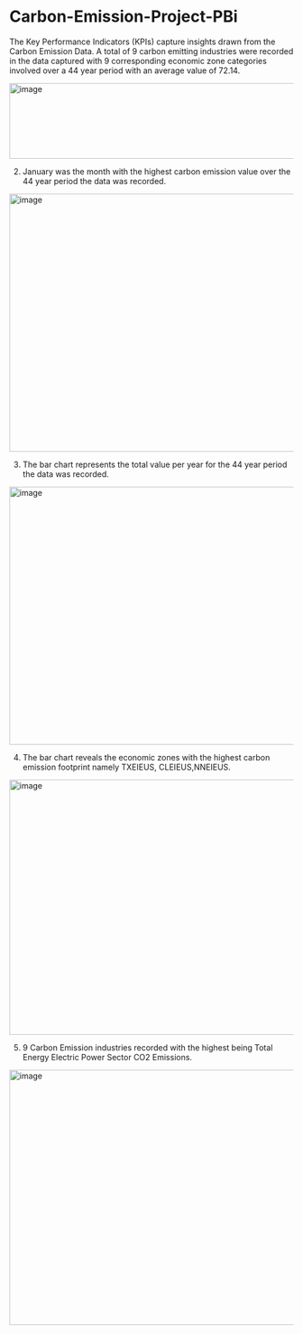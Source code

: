 # Carbon-Emission-Project-PBi
The Key Performance Indicators (KPIs) capture insights drawn from the Carbon Emission Data. A total of 9 carbon emitting industries were recorded in the data captured with 9 corresponding  economic zone categories involved  over a 44 year period with an average value of 72.14.




<img width="1014" height="134" alt="image" src="https://github.com/user-attachments/assets/4ed6ed50-7e17-4d30-9534-0b60f9a472d6" />





2. January was the month with the highest carbon emission value over the 44 year period the data was recorded.





<img width="644" height="457" alt="image" src="https://github.com/user-attachments/assets/c893a8ce-9abd-4789-8ec4-66177a519d89" />






3.  The bar chart represents the total value per year for the 44 year period the data was recorded.






<img width="836" height="457" alt="image" src="https://github.com/user-attachments/assets/21dee90d-cee5-42c2-b8ed-93ec8c4e7592" />





4.  The bar chart reveals the economic zones with the highest carbon emission footprint namely TXEIEUS, CLEIEUS,NNEIEUS.


<img width="644" height="452" alt="image" src="https://github.com/user-attachments/assets/26a0c1d1-9ebc-469a-8520-813fe70f4485" />



5. 9 Carbon Emission industries recorded with the highest being Total Energy Electric Power Sector CO2 Emissions.



 <img width="836" height="452" alt="image" src="https://github.com/user-attachments/assets/7dac2034-0281-4bb7-94d0-bf5976f5d8b4" />


